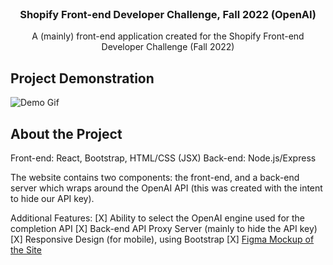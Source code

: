 <!-- PROJECT LOGO -->
<br />
<p align="center">
  <h3 align="center">Shopify Front-end Developer Challenge, Fall 2022 (OpenAI)</h3>
  <p align="center">
  A (mainly) front-end application created for the Shopify Front-end Developer Challenge (Fall 2022)
	</p>
</p>


<!-- ABOUT THE PROJECT -->
## Project Demonstration

![Demo Gif]([https://i.imgur.com/dmDUe2S.gif](https://i.imgur.com/FCZTmWo.gif))

## About the Project
Front-end: React, Bootstrap, HTML/CSS (JSX)
Back-end: Node.js/Express

The website contains two components: the front-end, and a back-end server which wraps around the OpenAI API (this was created with the intent to hide our API key). 

Additional Features: 
[X] Ability to select the OpenAI engine used for the completion API
[X] Back-end API Proxy Server (mainly to hide the API key)
[X] Responsive Design (for mobile), using Bootstrap
[X] [Figma Mockup of the Site](https://www.figma.com/file/zoVql77EwmMoKdf9Y6SxCj/Shopify-Challenge%2C-OpenAI-(Fall-2022)?node-id=0%3A1)
